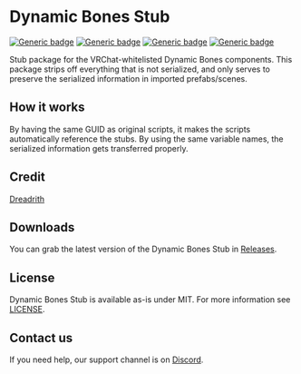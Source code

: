 # Dynamic Bones Stub
  
[![Generic badge](https://img.shields.io/badge/Unity-2019.4.31f1-informational.svg)](https://unity3d.com/unity/whats-new/2019.4.31)
[![Generic badge](https://img.shields.io/badge/SDK-AvatarSDK3-informational.svg)](https://vrchat.com/home/download)
[![Generic badge](https://img.shields.io/badge/License-MIT-informational.svg)](https://github.com/VRLabs/Dynamic-Bones-Stub/blob/main/LICENSE)
[![Generic badge](https://img.shields.io/github/downloads/VRLabs/Dynamic-Bones-Stub/total?label=Downloads)](https://github.com/VRLabs/Dynamic-Bones-Stub/releases/latest)

Stub package for the VRChat-whitelisted Dynamic Bones components. This package strips off everything that is not serialized, and only serves to preserve the serialized information in imported prefabs/scenes.

## How it works

By having the same GUID as original scripts, it makes the scripts automatically reference the stubs. By using the same variable names, the serialized information gets transferred properly.

## Credit

[Dreadrith](https://github.com/Dreadrith)

## Downloads

You can grab the latest version of the Dynamic Bones Stub in [Releases](https://github.com/VRLabs/Dynamic-Bones-Stub/releases/latest).

## License

Dynamic Bones Stub is available as-is under MIT. For more information see [LICENSE](https://github.com/VRLabs/Dynamic-Bones-Stub/blob/main/LICENSE).

## Contact us

If you need help, our support channel is on [Discord](https://discord.vrlabs.dev).
